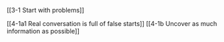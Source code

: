 [[3-1 Start with problems]]

[[4-1a1 Real conversation is full of false starts]]
[[4-1b Uncover as much information as possible]]
